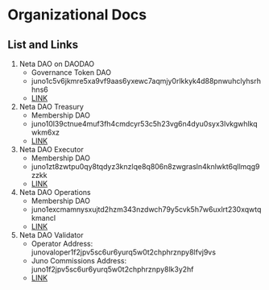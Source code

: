 # Organizational Docs

## List and Links
1. Neta DAO on DAODAO
    - Governance Token DAO
    - juno1c5v6jkmre5xa9vf9aas6yxewc7aqmjy0rlkkyk4d88pnwuhclyhsrhhns6
    - [LINK](https://daodao.zone/dao/juno1c5v6jkmre5xa9vf9aas6yxewc7aqmjy0rlkkyk4d88pnwuhclyhsrhhns6)
2. Neta DAO Treasury
    - Membership DAO
    - juno10l39ctnue4muf3fh4cmdcyr53c5h23vg6n4dyu0syx3lvkgwhlkqwkm6xz
    - [LINK](https://daodao.zone/dao/juno10l39ctnue4muf3fh4cmdcyr53c5h23vg6n4dyu0syx3lvkgwhlkqwkm6xz)
3. Neta DAO Executor
    - Membership DAO
    - juno1zt8zwtpu0qy8tqdyz3knzlqe8q806n8zwgrasln4knlwkt6qllmqg9zzkk
    - [LINK](https://daodao.zone/dao/juno1zt8zwtpu0qy8tqdyz3knzlqe8q806n8zwgrasln4knlwkt6qllmqg9zzkk)
4. Neta DAO Operations
    - Membership DAO
    - juno1excmamnysxujtd2hzm343nzdwch79y5cvk5h7w6uxlrt230xqwtqkmancl
    - [LINK](https://daodao.zone/dao/juno1excmamnysxujtd2hzm343nzdwch79y5cvk5h7w6uxlrt230xqwtqkmancl)
5. Neta DAO Validator
    - Operator Address: junovaloper1f2jpv5sc6ur6yurq5w0t2chphrznpy8lfvj9vs
    - Juno Commissions Address: juno1f2jpv5sc6ur6yurq5w0t2chphrznpy8lk3y2hf
    - [LINK](https://www.mintscan.io/juno/validators/junovaloper1f2jpv5sc6ur6yurq5w0t2chphrznpy8lfvj9vs)  
    
